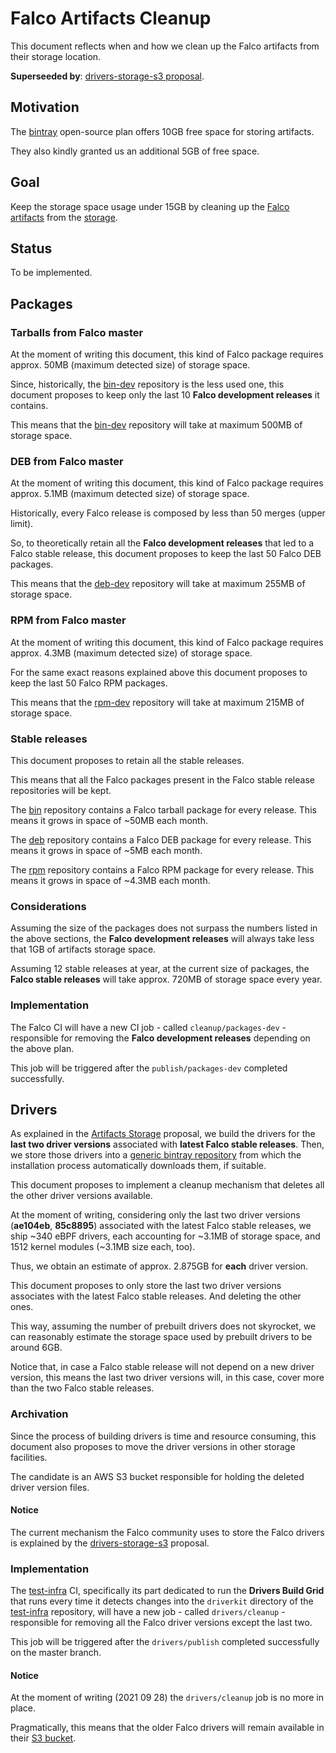 # Falco Artifacts Cleanup

This document reflects when and how we clean up the Falco artifacts from their storage location.

**Superseeded by**: [drivers-storage-s3 proposal](https://github.com/falcosecurity/falco/blob/master/proposals/20201025-drivers-storage-s3.md).

## Motivation

The [bintray](https://bintray.com/falcosecurity) open-source plan offers 10GB free space for storing artifacts.

They also kindly granted us an additional 5GB of free space.

## Goal

Keep the storage space usage under 15GB by cleaning up the [Falco artifacts](./20200506-artifacts-scope-part-1.md) from the [storage](./20200818-artifacts-storage).

## Status

To be implemented.

## Packages

### Tarballs from Falco master

At the moment of writing this document, this kind of Falco package requires approx. 50MB (maximum detected size) of storage space.

Since, historically, the [bin-dev](https://bintray.com/falcosecurity/bin-dev) repository is the less used one, this document proposes to keep only the last 10 **Falco development releases** it contains.

This means that the [bin-dev](https://bintray.com/falcosecurity/bin-dev) repository will take at maximum 500MB of storage space.

### DEB from Falco master

At the moment of writing this document, this kind of Falco package requires approx. 5.1MB (maximum detected size) of storage space.

Historically, every Falco release is composed by less than 50 merges (upper limit).

So, to theoretically retain all the **Falco development releases** that led to a Falco stable release, this document proposes to keep the last 50 Falco DEB packages.

This means that the [deb-dev](https://bintray.com/falcosecurity/deb-dev) repository will take at maximum 255MB of storage space.

### RPM from Falco master

At the moment of writing this document, this kind of Falco package requires approx. 4.3MB (maximum detected size) of storage space.

For the same exact reasons explained above this document proposes to keep the last 50 Falco RPM packages.

This means that the [rpm-dev](https://bintray.com/falcosecurity/rpm-dev) repository will take at maximum 215MB of storage space.

### Stable releases

This document proposes to retain all the stable releases.

This means that all the Falco packages present in the Falco stable release repositories will be kept.

The [bin](https://bintray.com/falcosecurity/bin) repository contains a Falco tarball package for every release.
This means it grows in space of ~50MB each month.

The [deb](https://bintray.com/falcosecurity/deb) repository contains a Falco DEB package for every release.
This means it grows in space of ~5MB each month.

The [rpm](https://bintray.com/falcosecurity/rpm) repository contains a Falco RPM package for every release.
This means it grows in space of ~4.3MB each month.

### Considerations

Assuming the size of the packages does not surpass the numbers listed in the above sections, the **Falco development releases** will always take less that 1GB of artifacts storage space.

Assuming 12 stable releases at year, at the current size of packages, the **Falco stable releases** will take approx. 720MB of storage space every year.

### Implementation

The Falco CI will have a new CI job - called `cleanup/packages-dev` - responsible for removing the **Falco development releases** depending on the above plan.

This job will be triggered after the `publish/packages-dev` completed successfully.

## Drivers

As explained in the [Artifacts Storage](./20200818-artifacts-storage) proposal, we build the drivers for the **last two driver versions** associated with **latest Falco stable releases**.
Then, we store those drivers into a [generic bintray repository](https://bintray.com/falcosecurity/driver) from which the installation process automatically downloads them, if suitable.

This document proposes to implement a cleanup mechanism that deletes all the other driver versions available.

At the moment of writing, considering only the last two driver versions (**ae104eb**, **85c8895**) associated with the latest Falco stable releases, we ship ~340 eBPF drivers, each accounting for ~3.1MB of storage space, and 1512 kernel modules (~3.1MB size each, too).

Thus, we obtain an estimate of approx. 2.875GB for **each** driver version.

This document proposes to only store the last two driver versions associates with the latest Falco stable releases. And deleting the other ones.

This way, assuming the number of prebuilt drivers does not skyrocket, we can reasonably estimate the storage space used by prebuilt drivers to be around 6GB.

Notice that, in case a Falco stable release will not depend on a new driver version, this means the last two driver versions will, in this case, cover more than the two Falco stable releases.

### Archivation

Since the process of building drivers is time and resource consuming, this document also proposes to move the driver versions in other storage facilities.

The candidate is an AWS S3 bucket responsible for holding the deleted driver version files.

#### Notice

The current mechanism the Falco community uses to store the Falco drivers is explained by the [drivers-storage-s3](https://github.com/falcosecurity/falco/blob/master/proposals/20201025-drivers-storage-s3.md) proposal.

### Implementation

The [test-infra](https://github.com/falcosecurity/test-infra) CI, specifically its part dedicated to run the **Drivers Build Grid** that runs every time it detects changes into the `driverkit` directory of the [test-infra](https://github.com/falcosecurity/test-infra) repository,
will have a new job - called `drivers/cleanup` - responsible for removing all the Falco driver versions except the last two.

This job will be triggered after the `drivers/publish` completed successfully on the master branch.

#### Notice

At the moment of writing (2021 09 28) the `drivers/cleanup` job is no more in place.

Pragmatically, this means that the older Falco drivers will remain available in their [S3 bucket](https://download.falco.org/?prefix=driver/).
